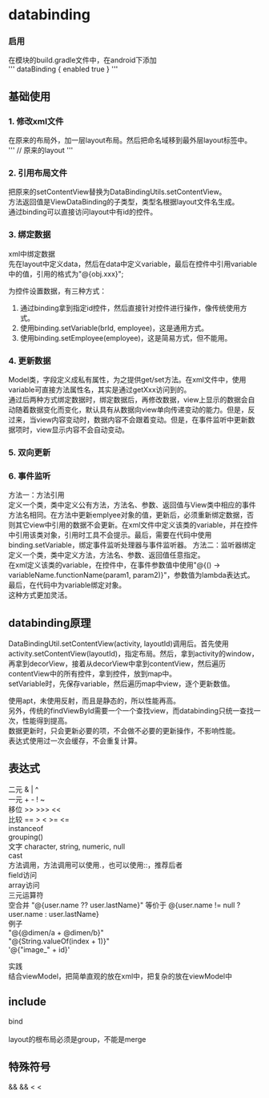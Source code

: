 
# databinding

### 启用
在模块的build.gradle文件中，在android下添加  
'''
    dataBinding {
        enabled true
    }
'''

## 基础使用

### 1. 修改xml文件
在原来的布局外，加一层layout布局。然后把命名域移到最外层layout标签中。  
'''
<layout>
    // 原来的layout
</layout>
'''

### 2. 引用布局文件
把原来的setContentView替换为DataBindingUtils.setContentView。  
方法返回值是ViewDataBinding的子类型，类型名根据layout文件名生成。  
通过binding可以直接访问layout中有id的控件。  

### 3. 绑定数据
xml中绑定数据  
先在layout中定义data，然后在data中定义variable，最后在控件中引用variable中的值，引用的格式为"@{obj.xxx}";  

为控件设置数据，有三种方式：  
1. 通过binding拿到指定id控件，然后直接针对控件进行操作，像传统使用方式。
2. 使用binding.setVariable(brId, employee)，这是通用方式。
3. 使用binding.setEmployee(employee)，这是简易方式，但不能用。

### 4. 更新数据
Model类，字段定义成私有属性，为之提供get/set方法。在xml文件中，使用variable可直接方法属性名，其实是通过getXxx访问到的。  
通过后两种方式绑定数据时，绑定数据后，再修改数据，view上显示的数据会自动随着数据变化而变化，默认具有从数据向view单向传递变动的能力。但是，反过来，当view内容变动时，数据内容不会跟着变动。但是，在事件监听中更新数据项时，view显示内容不会自动变动。

### 5. 双向更新

### 6. 事件监听
方法一：方法引用  
定义一个类，类中定义公有方法，方法名、参数、返回值与View类中相应的事件方法名相同。在方法中更新emplyee对象的值，更新后，必须重新绑定数据，否则其它view中引用的数据不会更新。在xml文件中定义该类的variable，并在控件中引用该类对象，引用时工具不会提示。最后，需要在代码中使用binding.setVariable，绑定事件监听处理器与事件监听器。
方法二：监听器绑定  
定义一个类，类中定义方法，方法名、参数、返回值任意指定。  
在xml定义该类的variable，在控件中，在事件参数值中使用"@{() -> variableName.functionName(param1, param2)}"，参数值为lambda表达式。  
最后，在代码中为variable绑定对象。  
这种方式更加灵活。  

## databinding原理
DataBindingUtil.setContentView(activity, layoutId)调用后。首先使用activity.setContentView(layoutId)，指定布局。然后，拿到activity的window，再拿到decorView，接着从decorView中拿到contentView，然后遍历contentView中的所有控件，拿到控件，放到map中。  
setVariable时，先保存variable，然后遍历map中view，逐个更新数值。  

使用apt，未使用反射，而且是静态的，所以性能再高。  
另外，传统的findViewById需要一个一个查找view，而databinding只统一查找一次，性能得到提高。  
数据更新时，只会更新必要的项，不会做不必要的更新操作，不影响性能。  
表达式使用过一次会缓存，不会重复计算。

## 表达式
二元    & | ^  
一元    + - ! ~  
移位    >>  >>> <<  
比较    ==  >   <   >=   <=  
instanceof  
grouping()  
文字   character, string, numeric, null  
cast  
方法调用，方法调用可以使用.，也可以使用::，推荐后者  
field访问  
array访问  
三元运算符  
空合并     "@{user.name ?? user.lastName}"  等价于 @{user.name != null ? user.name : user.lastName}  
例子  
"@{@dimen/a + @dimen/b}"  
"@{String.valueOf(index + 1)}"  
'@{"image_" + id}'  

 实践  
 结合viewModel，把简单直观的放在xml中，把复杂的放在viewModel中

## include

bind  
<include layout="@layout/name" bind:user="@{user}"/>  
layout的根布局必须是group，不能是merge

## 特殊符号
&&    &amp;&amp;
<     &lt;
